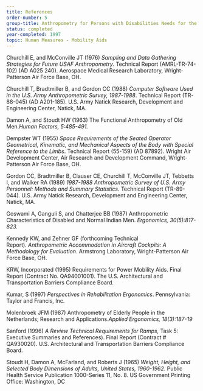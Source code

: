 ```yaml
---
title: References
order-number: 5
group-title: Anthropometry for Persons with Disabilities Needs for the 21st Century
status: completed
year-completed: 1997
topic: Human Measures - Mobility Aids
---
```


Churchill E, and McConville JT (1976) *Sampling and Data Gathering Strategies for Future USAF Anthropometry*. Technical Report (AMRL-TR-74-102) (AD A025 240). Aerospace Medical Research Laboratory, Wright-Patterson Air Force Base, OH.

Churchill T, Bradtmiller B, and Gordon CC (1988) *Computer Software Used in the U.S. Army Anthropometric Survey, 1987-1988*. Technical Report (TR-88-045) (AD A201-185). U.S. Army Natick Research, Development and Engineering Center, Natick, MA.

Damon A, and Stoudt HW (1963) The Functional Anthropometry of Old Men.*Human Factors, 5:485-491.*

Dempster WT (1955) *Space Requirements of the Seated Operator Geometrical, Kinematic, and Mechanical Aspects of the Body with Special Reference to the Limbs*. Technical Report (55-159) (AD 87892). Wright Air Development Center, Air Research and Development Command, Wright-Patterson Air Force Base, OH.

Gordon CC, Bradtmiller B, Clauser CE, Churchill T, McConville JT, Tebbetts I, and Walker RA (1989) *1987-1988 Anthropometric Survey of U.S. Army Personnel: Methods and Summary Statistics.* Technical Report (TR-89-044). U.S. Army Natick Research, Development and Engineering Center, Natick, MA.

Goswami A, Ganguli S, and Chatterjee BB (1987) Anthropometric Characteristics of Disabled and Normal Indian Men. *Ergonomics, 30(5):817-823.*

Kennedy KW, and Zehner GF (forthcoming Technical Report). *Anthropometric Accommodation in Aircraft Cockpits: A Methodology for Evaluation*. Armstrong Laboratory, Wright-Patterson Air Force Base, OH.

KRW, Incorporated (1995) Requirements for Power Mobility Aids. Final Report (Contract No. QA94001001). The U.S. Architectural and Transportation Barriers Compliance Board.

Kumar, S (1997) *Perspectives in Rehabilitation Ergonomics*. Pennsylvania: Taylor and Francis, Inc.

Molenbroek JFM (1987) Anthropometry of Elderly People in the Netherlands; Research and Applications.*Applied Ergonomics, 18(3):187-19*

Sanford (1996) *A Review Technical Requirements for Ramps,* Task 5: Executive Summaries and References). Final Report (Contract # QA930020). U.S. Architectural and Transportation Barriers Compliance Board.

Stoudt H, Damon A, McFarland, and Roberts J (1965) *Weight, Height, and Selected Body Dimensions of Adults, United States, 1960-1962*. Public Health Service Publication 1000-Series 11, No. 8. US Government Printing Office: Washington, DC
